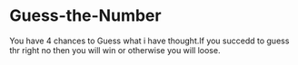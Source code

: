 # Guess-the-Number
You have 4 chances to Guess what i have thought.If you succedd to guess thr right no then you will win or otherwise you will loose.
